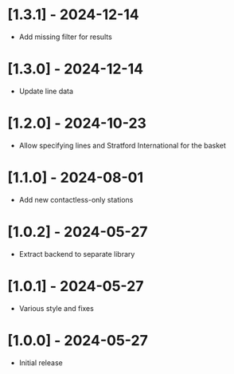 # [1.3.1] - 2024-12-14
* Add missing filter for results

# [1.3.0] - 2024-12-14
* Update line data

# [1.2.0] - 2024-10-23
* Allow specifying lines and Stratford International for the basket

# [1.1.0] - 2024-08-01
* Add new contactless-only stations

# [1.0.2] - 2024-05-27
* Extract backend to separate library

# [1.0.1] - 2024-05-27
* Various style and fixes

# [1.0.0] - 2024-05-27
* Initial release